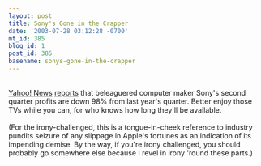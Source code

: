 ```yaml
---
layout: post
title: Sony's Gone in the Crapper
date: '2003-07-28 03:12:28 -0700'
mt_id: 385
blog_id: 1
post_id: 385
basename: sonys-gone-in-the-crapper
---
```

<br /><a href="http://news.yahoo.com/">Yahoo! News</a> <a href="http://story.news.yahoo.com/news?tmpl=story&amp;cid=528&amp;ncid=528&amp;e=7&amp;u=/ap/20030724/ap_on_bi_ge/earns_sony">reports</a> that beleaguered computer maker Sony's second quarter profits are down 98% from last year's quarter. Better enjoy those TVs while you can, for who knows how long they'll be available.<br /><br />(For the irony-challenged, this is a tongue-in-cheek reference to industry pundits seizure of any slippage in Apple's fortunes as an indication of its impending demise. By the way, if you're irony challenged, you should probably go somewhere else because I revel in irony 'round these parts.)<br /><br /><br />
